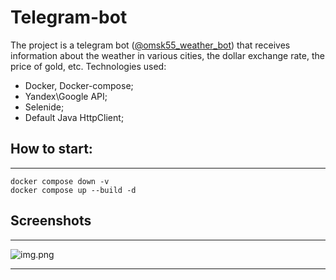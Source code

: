 # Telegram-bot

The project is a telegram bot ([@omsk55_weather_bot](@omsk55_weather_bot)) that receives information about the weather in various cities, the dollar exchange rate, the price of gold, etc.
Technologies used:
- Docker, Docker-compose;
- Yandex\Google API;
- Selenide;
- Default Java HttpClient; 

## How to start:

---

```
docker compose down -v
docker compose up --build -d
```

## Screenshots

---

![img.png](img.png)

---
